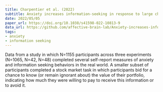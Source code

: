 ```yaml
---
title: Charpentier et al. (2022)
subtitle: Anxiety increases information-seeking in response to large changes
date: 2022/05/05
paper_url: https://doi.org/10.1038/s41598-022-10813-9
data_url: https://github.com/affective-brain-lab/Anxiety-increases-information-seeking-in-response-to-large-changes-
tags:
- anxiety
- information seeking
---
```


Data from a study in which N=1155 participants across three experiments (N=1065, N=42, N=48) completed several self-report measures of anxiety and information seeking behaviors in the real world. A smaller subset of participants completed a stock market task in which participants bid for a chance to know (or remain ignorant about) the value of their portfolio, indicating how much they were willing to pay to receive this information or to avoid it.
